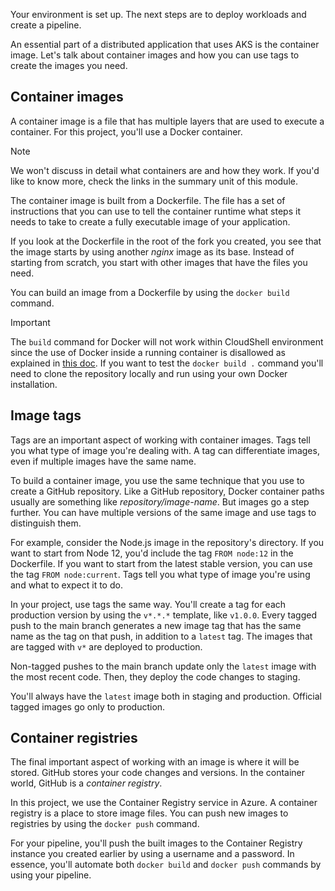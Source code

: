 Your environment is set up. The next steps are to deploy workloads and create a pipeline.

An essential part of a distributed application that uses AKS is the container image. Let's talk about container images and how you can use tags to create the images you need.

## Container images

A container image is a file that has multiple layers that are used to execute a container. For this project, you'll use a Docker container.

> [!NOTE]
> We won't discuss in detail what containers are and how they work. If you'd like to know more, check the links in the summary unit of this module.

The container image is built from a Dockerfile. The file has a set of instructions that you can use to tell the container runtime what steps it needs to take to create a fully executable image of your application.

If you look at the Dockerfile in the root of the fork you created, you see that the image starts by using another *nginx* image as its base. Instead of starting from scratch, you start with other images that have the files you need.

You can build an image from a Dockerfile by using the `docker build` command.

> [!IMPORTANT]
> The `build` command for Docker will not work within CloudShell environment since the use of Docker inside a running container is disallowed as explained in [this doc](/azure/cloud-shell/troubleshooting#bash-troubleshooting). If you want to test the `docker build .` command you'll need to clone the repository locally and run using your own Docker installation.

## Image tags

Tags are an important aspect of working with container images. Tags tell you what type of image you're dealing with. A tag can differentiate images, even if multiple images have the same name.

To build a container image, you use the same technique that you use to create a GitHub repository. Like a GitHub repository, Docker container paths usually are something like *repository/image-name*. But images go a step further. You can have multiple versions of the same image and use tags to distinguish them.

For example, consider the Node.js image in the repository's directory. If you want to start from Node 12, you'd include the tag `FROM node:12` in the Dockerfile. If you want to start from the latest stable version, you can use the tag `FROM node:current`. Tags tell you what type of image you're using and what to expect it to do.

In your project, use tags the same way. You'll create a tag for each production version by using the `v*.*.*` template, like `v1.0.0`. Every tagged push to the main branch generates a new image tag that has the same name as the tag on that push, in addition to a `latest` tag. The images that are tagged with `v*` are deployed to production.

Non-tagged pushes to the main branch update only the `latest` image with the most recent code. Then, they deploy the code changes to staging.

You'll always have the `latest` image both in staging and production. Official tagged images go only to production.

## Container registries

The final important aspect of working with an image is where it will be stored. GitHub stores your code changes and versions. In the container world, GitHub is a *container registry*.

In this project, we use the Container Registry service in Azure. A container registry is a place to store image files. You can push new images to registries by using the `docker push` command.

For your pipeline, you'll push the built images to the Container Registry instance you created earlier by using a username and a password. In essence, you'll automate both `docker build` and `docker push` commands by using your pipeline.